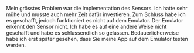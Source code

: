Mein grösstes Problem war die Implementation des Sensors.
Ich hatte sehr mühe und musste auch mehr Zeit dafür investieren.
Zum Schluss habe ich es geschafft, jedoch funktioniert es nicht auf dem Emulator.
Der Emulator erkennt den Sensor nicht.
Ich habe es auf eine andere Weise nicht geschafft und habe es schlussendlich so gelassen.
Bedauerlicherweise habe ich erst später gesehen, dass Sie meine App auf dem Emulator testen werden.